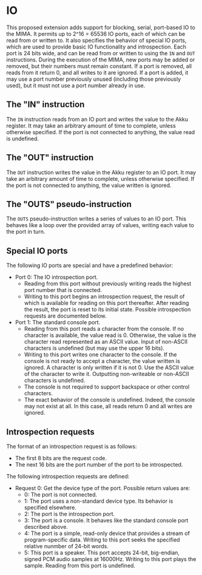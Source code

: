 # IO
This proposed extension adds support for blocking, serial, port-based IO to the MIMA.
It permits up to 2^16 = 65536 IO ports, each of which can be read from or written to.
It also specifies the behavior of special IO ports, which are used to provide basic IO functionality and introspection.
Each port is 24 bits wide, and can be read from or written to using the `IN` and `OUT` instructions.
During the execution of the MIMA, new ports may be added or removed, but their numbers must remain constant.
If a port is removed, all reads from it return 0, and all writes to it are ignored.
If a port is added, it may use a port number previously unused (including those previously used),
but it must not use a port number already in use.

## The "IN" instruction
The `IN` instruction reads from an IO port and writes the value to the Akku register.
It may take an arbitrary amount of time to complete, unless otherwise specified.
If the port is not connected to anything, the value read is undefined.

## The "OUT" instruction
The `OUT` instruction writes the value in the Akku register to an IO port.
It may take an arbitrary amount of time to complete, unless otherwise specified.
If the port is not connected to anything, the value written is ignored.

## The "OUTS" pseudo-instruction
The `OUTS` pseudo-instruction writes a series of values to an IO port.
This behaves like a loop over the provided array of values, writing each value to the port in turn.

## Special IO ports
The following IO ports are special and have a predefined behavior:
- Port 0: The IO introspection port.
  - Reading from this port without previously writing reads the highest port number that is connected.
  - Writing to this port begins an introspection request, the result of which is available for reading on this port thereafter.
    After reading the result, the port is reset to its initial state.
    Possible introspection requests are documented below.
- Port 1: The standard console port.
  - Reading from this port reads a character from the console.
    If no character is available, the value read is 0.
    Otherwise, the value is the character read represented as an ASCII value.
    Input of non-ASCII characters is undefined (but may use the upper 16 bits).
  - Writing to this port writes one character to the console.
    If the console is not ready to accept a character, the value written is ignored.
    A character is only written if it is not 0.
    Use the ASCII value of the character to write it.
    Outputting non-writeable or non-ASCII characters is undefined.
  - The console is not required to support backspace or other control characters.
  - The exact behavior of the console is undefined.
    Indeed, the console may not exist at all. In this case, all reads return 0 and all writes are ignored.

## Introspection requests
The format of an introspection request is as follows:
- The first 8 bits are the request code.
- The next 16 bits are the port number of the port to be introspected.

The following introspection requests are defined:
- Request 0: Get the device type of the port.
  Possible return values are:
  - 0: The port is not connected.
  - 1: The port uses a non-standard device type. Its behavior is specified elsewhere.
  - 2: The port is the introspection port.
  - 3: The port is a console. It behaves like the standard console port described above.
  - 4: The port is a simple, read-only device that provides a stream of program-specific data.
       Writing to this port seeks the specified relative nunmber of 24-bit words.
  - 5: This port is a speaker. This port accepts 24-bit, big-endian, signed PCM audio samples at 16000Hz.
       Writing to this port plays the sample. Reading from this port is undefined.
